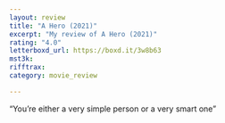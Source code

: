 ```yaml
---
layout: review
title: "A Hero (2021)"
excerpt: "My review of A Hero (2021)"
rating: "4.0"
letterboxd_url: https://boxd.it/3w8b63
mst3k: 
rifftrax: 
category: movie_review

---
```


“You’re either a very simple person or a very smart one”